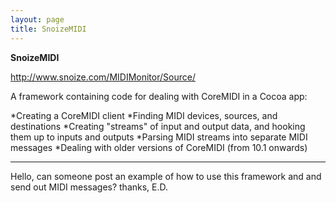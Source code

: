 ```yaml
---
layout: page
title: SnoizeMIDI
---
```


**SnoizeMIDI**

http://www.snoize.com/MIDIMonitor/Source/

A framework containing code for dealing with CoreMIDI in a Cocoa app:

*Creating a CoreMIDI client
*Finding MIDI devices, sources, and destinations
*Creating "streams" of input and output data, and hooking them up to inputs and outputs
*Parsing MIDI streams into separate MIDI messages
*Dealing with older versions of CoreMIDI (from 10.1 onwards)


----

Hello, can someone post an example of how to use this framework and and send out MIDI messages? thanks, E.D.

